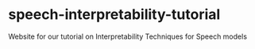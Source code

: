 # speech-interpretability-tutorial
Website for our tutorial on Interpretability Techniques for Speech models
